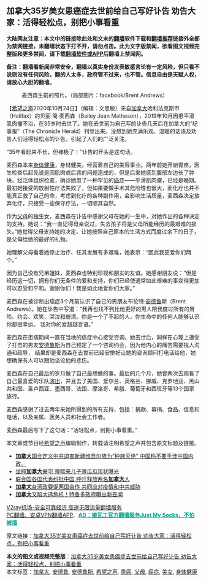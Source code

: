  <h2>加拿大35岁美女患癌症去世前给自己写好讣告 劝告大家：活得轻松点，别把小事看重</h2> <p class="notice"><b>大陆网友注意：本文中的链接除此处和文末的<a href="https://github.com/bannedbook/fanqiang" >翻墙</a>软件下载和<a href="https://github.com/killgcd/justmysocks/blob/master/README.md">翻墙推荐</a>链接外全部为禁网链接，未翻墙状态下打不开，请勿点击。此为文字版禁闻，欲看图文视频完整版和更多禁闻，请下载<a href="https://github.com/bannedbook/fanqiang">翻墙软件或APP</a>后翻墙上禁闻网。</p><p>备注：翻墙看新闻非常安全，翻墙以真实身份发表敏感言论有一定风险，但只看不说则没有任何风险，翻的人太多，政府管不过来，也不管。信息自由是天赋人权，请放心大胆的翻墙。</b></p>  <div class="entry"> <figure><figcaption>麦西森生前的照片。（局部图片：facebook/Brent Andrews）</figcaption></figure> <p>【<span class='wp_keywordlink_affiliate'><a href="https://www.soundofhope.org" title="希望之声" target="_blank">希望之声</a></span>2020年10月24日】（编辑：文思敏）来自<a href="https://www.bannedbook.org/bnews/tag/%e5%8a%a0%e6%8b%bf%e5%a4%a7/" class="st_tag internal_tag" rel="tag" title="标签 加拿大 下的日志">加拿大</a>哈利法克斯市（Halifax）的贝丽·简·麦西森（Bailey Jean Matheson），2019年10月因患平滑肌肉瘤不治，在35岁时去世了。她在去世前为自己写的讣告几天后在加拿大的“纪事报”（The Chronicle Herald）刊登出来。没想到她充满乐观、温暖的话语及劝告人们活得轻松点的讣告，引起了人们的广泛关注。</p> <p>“35年看起来不长，但棒极了！”讣告的开头是这句话。</p> <p>麦西森本来<a href="https://www.bannedbook.org/bnews/tag/%E8%BA%AB%E4%BD%93%E5%81%A5%E5%BA%B7/" class="st_tag internal_tag" rel="tag" title="标签 身体健康 下的日志">身体健康</a>，身材健美，经营着自己的美容事业。两年前她开始胃疼，医生检查后起先说是因肌肉或后背的问题造成的，但是后来她感到腹部左边长了肿块。经活体组织检查，确诊她患了一种罕见的<a href="https://www.bannedbook.org/bnews/tag/%e7%99%8c%e7%97%87/" class="st_tag internal_tag" rel="tag" title="标签 癌症 下的日志">癌症</a>——平滑肌肉瘤，已经是晚期。最初她接受的放射性疗法失败了，但如果要做手术其危险性也很大，而化疗也并不能真正救了自己的命，考虑到化疗的各种副作用，会影响生活质量，麦西森决定放弃化疗，只接受一些保守疗法，一切顺其自然。</p>  <p>作为<a href="https://www.bannedbook.org/bnews/tag/%e7%88%b6%e6%af%8d/" class="st_tag internal_tag" rel="tag" title="标签 父母 下的日志">父母</a>的独生女，麦西森在讣告中感谢父母在她的一生中，对她作出的各种决定的支持。她说：“我一直记得母亲说过，失去孩子将是父母所能经历的最艰难的损失。”她觉得父母支持她的决定，让她按照自己原本的生活方式而度过余下的日子，是父母给她的最好的礼物。</p> <p>她理解父母看着她停止治疗、任其发展有多艰难，她表示：“因此我更爱你们两个。”</p> <p>因为自己没有兄弟姐妹，麦西森也特别珍视和朋友的友谊。她感谢朋友说：“但是经历这一切，拥有你们无条件的爱和支持，你们已经使通常如此艰难的事变得更加可以忍受和平和。谢谢你们！我是如此地爱你们大家。”</p>  <p></p> <p>麦西森在被诊断出癌症3个月前认识了自己的男朋友布伦特·<a href="https://www.bannedbook.org/bnews/tag/%E5%AE%89%E5%BE%B7%E9%B2%81/" class="st_tag internal_tag" rel="tag" title="标签 安德鲁 下的日志">安德鲁</a>斯（Brent Andrews）。她在讣告中写道：“我再也找不到比他更好的男人陪我度过所有的冒险、约会、欢笑、哭泣和崩溃。你是一个了不起的人，你生命中的任何人能够认识你都很幸运。 我对你的爱超越言语。”</p> <p>麦西森在患病期间一直在当地的癌症中心接受咨询。她去世后，同样在心理上遭受了打击的男友<a href="https://www.bannedbook.org/bnews/tag/%E5%AE%89%E5%BE%B7%E9%B2%81%E6%96%AF/" class="st_tag internal_tag" rel="tag" title="标签 安德鲁斯 下的日志">安德鲁斯</a>为自己预定了一个咨询约会，因为他内心的痛苦需要找人沟通和疏导， 结果却是麦西森在去世前已经安排好让她的咨询顾问打电话给他，她想确保有人可以跟他谈论他的悲伤。</p>  <p>麦西森在自己最后的岁月做了自己最想做的事。最后的几个月，她曾两次去观看了自己最喜爱的乐队<span class='wp_keywordlink_affiliate'><a href="https://zh-cn.shenyunperformingarts.org/" title="演出" target="_blank">演出</a></span>，并且去了美国、爱尔兰、英格兰、挪威、克罗地亚、黑山共和国、圣卢西亚、墨西哥、法国、摩洛哥、希腊、葡萄牙和西班牙等13个国家旅行。</p> <p></p> <p>麦西森感谢了过去两年来她所得到的所有支持，包括：捐款、募捐、食品、信息和电话，以及亲属、医务人员和社会工作者。</p>  <p>麦西森最后写下了这句话：“活轻松点，别把小事看重。”</p> <p>本文章或节目经<a href="https://www.bannedbook.org/bnews/tag/%e5%b8%8c%e6%9c%9b%e4%b9%8b%e5%a3%b0/" class="st_tag internal_tag" rel="tag" title="标签 希望之声 下的日志">希望之声</a>编辑制作，转载请注明希望之声并包含原文标题及链接。</p> <ul class='op-related-articles' title='相关阅读'> <li><a href='https://www.bannedbook.org/bnews/headline/20201024/1419169.html' target='_blank'><b>加拿大</b>国会定义中共迫害新疆维吾尔族为“种族灭绝” 中国称不要干涉中国内政。</a></li> <li><a href='https://www.bannedbook.org/bnews/cnnews/20201023/1418645.html' target='_blank'>坐拥<b>加拿大</b>豪宅 薄熙来儿子薄瓜瓜现状曝光</a></li> <li><a href='https://www.bannedbook.org/bnews/headline/20201023/1418612.html' target='_blank'>联合国各国代表纷批中国 呼吁释放两名<b>加拿大</b>人</a></li> <li><a href='https://www.bannedbook.org/bnews/comments/20201022/1418210.html' target='_blank'><b>加拿大</b>台湾政要促两国合作 共同应对疫情和中共威胁</a></li> <li><a href='https://www.bannedbook.org/bnews/cnnews/20201022/1418170.html' target='_blank'><b>加拿大</b>又陷大选危机！特鲁多政府曝出新丑闻</a></li> </ul> <p class="texttj"> <a href="https://www.bannedbook.org/forum23/topic22702.html" target="_blank">V2ray机场-安全可靠经济 高速无限流量翻墙服务</a><br/> <a href="https://github.com/bannedbook/fanqiang/wiki/%E7%A6%81%E9%97%BB%E7%BD%91%E5%AE%89%E5%8D%93%E7%BF%BB%E5%A2%99%E6%96%B0%E9%97%BBAPP" target="_blank">PC翻墙、安卓VPN翻墙APP</a>、<span onclick="window.open('https://github.com/killgcd/justmysocks/blob/master/README.md')" style="font-weight:bold;color:#00A191;cursor:pointer;text-decoration:underline;outline:none">AD：搬瓦工官方翻墙服务Just My Socks，不怕被墙</span></p><p>原文链接：<a class="src_link"  href="https://www.soundofhope.org/post/299027" target="_blank">加拿大35岁美女患癌症去世前给自己写好讣告 劝告大家：活得轻松点，别把小事看重</a></p><a name='sharetosocial'></a>       <div><b>本文的图文或视频完整版</b>：<a href='https://www.bannedbook.org/bnews/comments/20201025/1419719.html'>加拿大35岁美女患癌症去世前给自己写好讣告 劝告大家：活得轻松点，别把小事看重</a></div>  </div><!--END ENTRY--> <div class="postfooter"> <div>本文标签：<a href="https://www.bannedbook.org/bnews/tag/%e5%8a%a0%e6%8b%bf%e5%a4%a7/" rel="tag">加拿大</a>, <a href="https://www.bannedbook.org/bnews/tag/%E5%AE%89%E5%BE%B7%E9%B2%81/" rel="tag">安德鲁</a>, <a href="https://www.bannedbook.org/bnews/tag/%E5%AE%89%E5%BE%B7%E9%B2%81%E6%96%AF/" rel="tag">安德鲁斯</a>, <a href="https://www.bannedbook.org/bnews/tag/%e5%b8%8c%e6%9c%9b%e4%b9%8b%e5%a3%b0/" rel="tag">希望之声</a>, <a href="https://www.bannedbook.org/bnews/tag/%E6%82%A3%E7%99%8C/" rel="tag">患癌</a>, <a href="https://www.bannedbook.org/bnews/tag/%e7%88%b6%e6%af%8d/" rel="tag">父母</a>, <a href="https://www.bannedbook.org/bnews/tag/%e7%99%8c%e7%97%87/" rel="tag">癌症</a>, <a href="https://www.bannedbook.org/bnews/tag/%e7%be%8e%e5%a5%b3/" rel="tag">美女</a>, <a href="https://www.bannedbook.org/bnews/tag/%E8%BA%AB%E4%BD%93%E5%81%A5%E5%BA%B7/" rel="tag">身体健康</a></div>  </div><!--END POSTFOOTER--> 